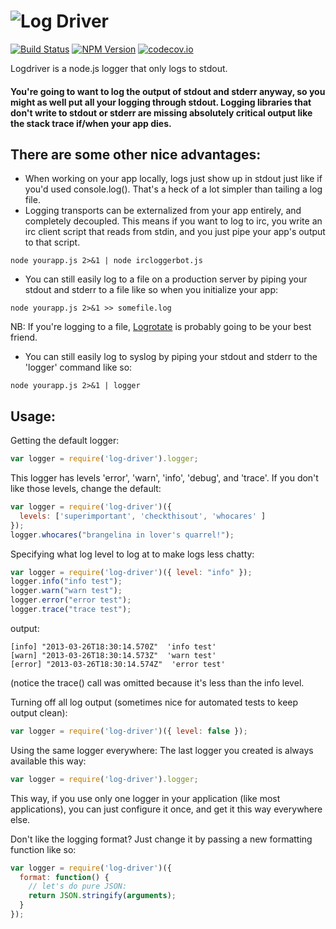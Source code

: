 ![Log Driver][logdriver-logo]
=========
[![Build Status][travis-image]][travis-video] [![NPM Version][npm-image]][npm-video] [![codecov.io](https://codecov.io/github/cainus/logdriver/coverage.svg?branch=master)](https://codecov.io/github/cainus/logdriver?branch=master)

Logdriver is a node.js logger that only logs to stdout.

#### You're going to want to log the output of stdout and stderr anyway, so you might as well put all your logging through stdout.  Logging libraries that don't write to stdout or stderr are missing absolutely critical output like the stack trace if/when your app dies.  

## There are some other nice advantages:
* When working on your app locally, logs just show up in stdout just like if you'd used console.log().  That's a heck of a lot simpler than tailing a log file.
* Logging transports can be externalized from your app entirely, and completely decoupled.  This means if you want to log to irc, you write an irc client script that reads from stdin, and you just pipe your app's output to that script.

```console
node yourapp.js 2>&1 | node ircloggerbot.js 
```
* You can still easily log to a file on a production server by piping your stdout and stderr to a file like so when you initialize your app:

```console
node yourapp.js 2>&1 >> somefile.log 
```

NB: If you're logging to a file, [Logrotate](http://linuxcommand.org/man_pages/logrotate8.html) is probably going to be your best friend.
* You can still easily log to syslog by piping your stdout and stderr to the 'logger' command like so:

```console
node yourapp.js 2>&1 | logger
```

## Usage:
Getting the default logger:
```javascript
var logger = require('log-driver').logger;
```

This logger has levels 'error', 'warn', 'info', 'debug', and 'trace'.
If you don't like those levels, change the default:

```javascript
var logger = require('log-driver')({
  levels: ['superimportant', 'checkthisout', 'whocares' ]
});
logger.whocares("brangelina in lover's quarrel!");
```

Specifying what log level to log at to make logs less chatty:
```javascript
var logger = require('log-driver')({ level: "info" });
logger.info("info test"); 
logger.warn("warn test"); 
logger.error("error test"); 
logger.trace("trace test"); 
```
output:
```console
[info] "2013-03-26T18:30:14.570Z"  'info test'
[warn] "2013-03-26T18:30:14.573Z"  'warn test'
[error] "2013-03-26T18:30:14.574Z"  'error test'
```
(notice the trace() call was omitted because it's less than the info
level.

Turning off all log output (sometimes nice for automated tests to keep
output clean):
```javascript
var logger = require('log-driver')({ level: false });
```

Using the same logger everywhere:
The last logger you created is always available this way:
```javascript
var logger = require('log-driver').logger;
```
This way, if you use only one logger in your application (like most
applications), you can just configure it once, and get it this way
everywhere else.

Don't like the logging format?  Just change it by passing a new
formatting function like so:
```javascript
var logger = require('log-driver')({ 
  format: function() {
    // let's do pure JSON:
    return JSON.stringify(arguments);
  }
});
```

[logdriver-logo]: https://raw.github.com/cainus/logdriver/master/logo.png

[travis-image]: https://travis-ci.org/cainus/logdriver.png?branch=master
[travis-video]: https://travis-ci.org/cainus/logdriver

[coveralls-image]: https://coveralls.io/repos/cainus/logdriver/badge.png?branch=master
[coveralls-video]: https://coveralls.io/repos/cainus/logdriver

[npm-image]: https://badge.fury.io/js/log-driver.png
[npm-video]: https://badge.fury.io/js/log-driver
